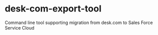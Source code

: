 # desk-com-export-tool
Command line tool supporting migration from desk.com to Sales Force Service Cloud
